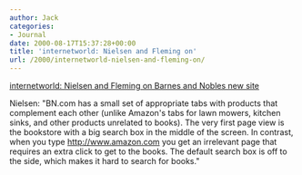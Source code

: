 ```yaml
---
author: Jack
categories:
- Journal
date: 2000-08-17T15:37:28+00:00
title: 'internetworld: Nielsen and Fleming on'
url: /2000/internetworld-nielsen-and-fleming-on/
---
```


[internetworld: Nielsen and Fleming on Barnes and Nobles new site][1]

Nielsen: "BN.com has a small set of appropriate tabs with products that complement each other (unlike Amazon's tabs for lawn mowers, kitchen sinks, and other products unrelated to books). The very first page view is the bookstore with a big search box in the middle of the screen. In contrast, when you type <http://www.amazon.com> you get an irrelevant page that requires an extra click to get to the books. The default search box is off to the side, which makes it hard to search for books."

 [1]: http://web.archive.org/web/20001118020100/http://www.internetworldnews.com:80/article_bot.asp?inc=081500/8.15.00Decon&issue=8.15.00